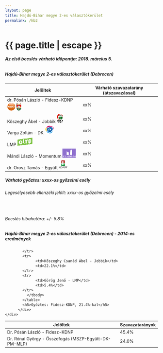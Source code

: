 ```yaml
---
layout: page
title: Hajdú-Bihar megye 2-es választókerület
permalink: /hb2
---
```


<h1 class="page-title">{{ page.title | escape }}</h1>

<div class="section">
    <div class="row">
          <div class="col s12"><h6><span><strong>Az első becslés várható időpontja: 2018. március 5.</strong></span></h6>
		  <h5>Hajdú-Bihar megye 2-es választókerület (Debrecen)</h5>
            <table class="striped">
              <thead>
                <tr>
                    <th>Jelöltek</th>
                    <th>Várható szavazatarány (átszavazással)</th>
                </tr>
              </thead>
              <tbody>
             <tr>
                  <td>dr. Pósán László - Fidesz-KDNP <img src="images/fideszkdnp_logo.png"></td>
				  <td id="id_fidesz">xx%</td>
			</tr>
			<tr><td>Kőszeghy Ábel - Jobbik <img src="images/jobbik_logo.png"></td><td id="id_jobbik">xx%</td></tr>
<tr>
                  <td>Varga Zoltán - DK <img src="images/dk_logo.png"></td>
				  <td id="id_baloldal">xx%</td>
			</tr>
			<tr>
                  <td>LMP <img src="images/lmp_logo.png"></td>
				  <td id="id_lmp">xx%</td>
			</tr>
			<tr>
				  <td>Mándi László - Momentum <img src="images/momentum_logo.png"></td>
				  <td id="id_momentum">xx%</td>
			</tr>
<tr>
<td>dr. Orosz Tamás -  Együtt <img src="images/egyutt_logo.png"></td>
<td id="id_egyutt">xx%</td>
</tr>                
              </tbody>
            </table>
			<h5>Várható győztes: <span id="gyoztes">xx</span><span id="esely">xx</span><span>-os győzelmi esély</span></h5>
			<h6>Legesélyesebb ellenzéki jelölt: <span id="masodik">xx</span><span id="esely2">xx</span><span>-os győzelmi esély</span></h6>
			<br/>
			<h6>Becslés hibahatára: +/- 5.8%</h6>
          </div>
    </div>
</div>

<div class="section">
    <div class="row">
          <div class="col s12">
		  <h5>Hajdú-Bihar megye 2-es választókerület (Debrecen) - 2014-es eredmények</h5>
            <table class="striped">
              <thead>
                <tr>
                    <th>Jelöltek</th>
                    <th>Szavazatarányok</th>
                </tr>
              </thead>
              <tbody>
             <tr>
                  <td>Dr. Pósán László - Fidesz-KDNP</td>
				  <td>45.4%</td>
			</tr>
			<tr>
			      <td>Dr. Rónai György - Összefogás (MSZP-Együtt-DK-PM-MLP)</td>
				  <td>24.0%</td>
			      
			</tr>
			<tr>
			      <td>Kőszeghy Csanád Ábel - Jobbik</td>
				  <td>22.1%</td>
			</tr>
			<tr>
				  <td>Görög Jenő - LMP</td>
				  <td>5.4%</td>
			</tr>                
              </tbody>
            </table>
			<h5>Győztes: Fidesz-KDNP, 21.4%-kal</h5>
          </div>
    </div>
</div>
